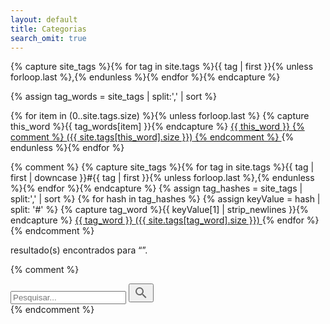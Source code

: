 ```yaml
---
layout: default
title: Categorias
search_omit: true
---
```


<div class="tags">
<!-- Get the tag name for every tag on the site and set them
to the `site_tags` variable. -->
{% capture site_tags %}{% for tag in site.tags %}{{ tag | first }}{% unless forloop.last %},{% endunless %}{% endfor %}{% endcapture %}

<!-- `tag_words` is a sorted array of the tag names. -->
{% assign tag_words = site_tags | split:',' | sort %}

<!-- List of all tags -->
  {% for item in (0..site.tags.size) %}{% unless forloop.last %}
    {% capture this_word %}{{ tag_words[item] }}{% endcapture %}
      <a href="?q={{ this_word | cgi_escape }}" class="tag">{{ this_word }}
      {% comment %}
        <span>({{ site.tags[this_word].size }})</span>
      {% endcomment %}
      </a>
  {% endunless %}{% endfor %}

{% comment %}
{% capture site_tags %}{% for tag in site.tags %}{{ tag | first | downcase }}#{{ tag | first }}{% unless forloop.last %},{% endunless %}{% endfor %}{% endcapture %}
{% assign tag_hashes = site_tags | split:',' | sort %}
{% for hash in tag_hashes %}
  {% assign keyValue = hash | split: '#' %}
  {% capture tag_word %}{{ keyValue[1] | strip_newlines }}{% endcapture %}
    <a href="?q={{ tag_word }}" class="tag">
      {{ tag_word }}
      <span class="badge pull-right">({{ site.tags[tag_word].size }})</span>
    </a>
{% endfor %}
{% endcomment %}
</div>

  <!-- Search results placeholder -->
  <p data-search-found class="search-count">
    <span data-search-found-count></span> resultado(s) encontrados para &ldquo;<span data-search-found-term></span>&rdquo;.
  </p>
  <div data-search-results class="posts list-wrapper"></div>
  <div id="pagination-container"></div>

{% comment %}
<!-- Html Elements for Search -->
<!--<div id="search-container">
<input type="text" id="search-input" placeholder="pesquisar...">
<ul id="results-container"></ul>
</div> -->
<div class="searchBar" id="search-container">
  <input class="searchQueryInput" id="search-input" type="text" name="searchQueryInput" placeholder="Pesquisar..." value="" />
  <button class="searchQuerySubmit" type="submit" name="searchQuerySubmit">
    <svg style="width:24px;height:24px" viewBox="0 0 24 24"><path fill="#666666" d="M9.5,3A6.5,6.5 0 0,1 16,9.5C16,11.11 15.41,12.59 14.44,13.73L14.71,14H15.5L20.5,19L19,20.5L14,15.5V14.71L13.73,14.44C12.59,15.41 11.11,16 9.5,16A6.5,6.5 0 0,1 3,9.5A6.5,6.5 0 0,1 9.5,3M9.5,5C7,5 5,7 5,9.5C5,12 7,14 9.5,14C12,14 14,12 14,9.5C14,7 12,5 9.5,5Z" />
    </svg>
  </button>
</div>
<div class="posts results-container" id="results-container"></div>
{% endcomment %}



  <!-- Search result template -->
<div class="posts">
  <script type="text/x-template" id="search-result">
    <div class="post list-item">
      <div class="post-img">
        <a href="##Url##?ref=category">
        <figure>
          <img data-src="##Image##" alt="##Title##" title="##Title##">
        </figure>
        </a>
      </div>
      <div class="post-text">
        <div class="category">
          ##Content##
        </div>
        <h2>
          <a class="post-link" href="##Url##?ref=category">##Title##</a>
        </h2>
        <span class="post-meta">##Date##</span>
        <div class="a2a_kit a2a_kit_size_32 a2a_default_style" data-a2a-url="##Url##" data-a2a-title="##Title##">
            <a class="a2a_button_facebook"></a>
            <a class="a2a_button_twitter"></a>
            <a class="a2a_button_whatsapp"></a>
            <a class="a2a_button_telegram"></a>
        </div>
      </div>
    </div>
  </script>
</div>

  <!-- Search script - Must appear after template -->
  <script src="/scripts/search.js"></script>
  <div class="a2a_kit a2a_kit_size_32 a2a_default_style" data-a2a-url="{{ site.baseurl }}" data-a2a-title="Hidden" style="display: none;">
      <a class="a2a_button_facebook"></a>
      <a class="a2a_button_twitter"></a>
      <a class="a2a_button_whatsapp"></a>
      <a class="a2a_button_telegram"></a>
  </div>